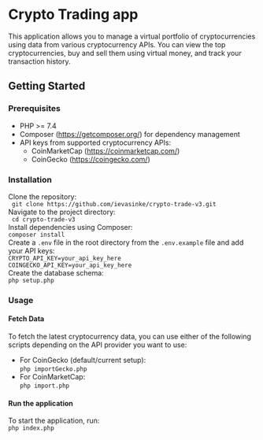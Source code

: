 # Crypto Trading app

This application allows you to manage a virtual portfolio of cryptocurrencies using data from various cryptocurrency
APIs. You can view the top cryptocurrencies, buy and sell them using virtual money, and track your transaction history.

## Getting Started

### Prerequisites

- PHP >= 7.4
- Composer (https://getcomposer.org/) for dependency management
- API keys from supported cryptocurrency APIs:
    - CoinMarketCap (https://coinmarketcap.com/)
    - CoinGecko (https://coingecko.com/)

### Installation

Clone the repository:  
```  git clone https://github.com/ievasinke/crypto-trade-v3.git  ```  
Navigate to the project directory:  
```  cd crypto-trade-v3  ```  
Install dependencies using Composer:  
``` composer install  ```  
Create a `.env` file in the root directory from the `.env.example` file and add your API keys:  
``` CRYPTO_API_KEY=your_api_key_here ```  
``` COINGECKO_API_KEY=your_api_key_here ```  
Create the database schema:  
``` php setup.php ```

### Usage

#### Fetch Data

To fetch the latest cryptocurrency data, you can use either of the following scripts depending on the API provider you
want to use:

- For CoinGecko (default/current setup):  
  ``` php importGecko.php ```
- For CoinMarketCap:  
  ``` php import.php ```

#### Run the application

To start the application, run:  
``` php index.php ```
